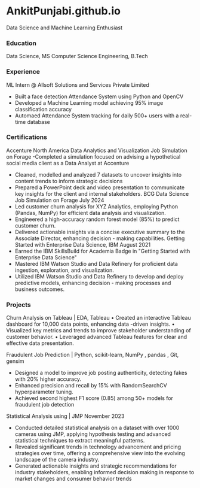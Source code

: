 # AnkitPunjabi.github.io

Data Science and Machine Learning Enthusiast

### Education
Data Science, MS
Computer Science Engineering, B.Tech

### Experience 
ML Intern @ Allsoft Solutions and Services Private Limited
- Built a face detection Attendance System using Python and OpenCV
- Developed a Machine Learning model achieving 95% image classification accuracy
- Automaed Attendance System tracking for daily 500+ users with a real-time database

### Certifications
Accenture North America Data Analytics and Visualization Job Simulation on Forage
-Completed a simulation focused on advising a hypothetical social media client as a Data Analyst at Accenture
- Cleaned, modelled and analyzed 7 datasets to uncover insights into content trends to inform strategic decisions
- Prepared a PowerPoint deck and video presentation to communicate key insights for the client and internal 
stakeholders.
BCG Data Science Job Simulation on Forage July 2024
- Led customer churn analysis for XYZ Analytics, employing Python (Pandas, NumPy) for efficient data analysis 
and visualization.
- Engineered a high-accuracy random forest model (85%) to predict customer churn.
- Delivered actionable insights via a concise executive summary to the Associate Director, enhancing decision - making capabilities.
Getting Started with Enterprise Data Science, IBM August 2021
- Earned the IBM SkillsBuild for Academia Badge in "Getting Started with Enterprise Data Science"
- Mastered IBM Watson Studio and Data Refinery for proficient data ingestion, exploration, and visualization.
- Utilized IBM Watson Studio and Data Refinery to develop and deploy predictive models, enhancing decision -
making processes and business outcomes.


### Projects
Churn Analysis on Tableau | EDA, Tableau 
• Created an interactive Tableau dashboard for 10,000 data points, enhancing data -driven insights.
• Visualized key metrics and trends to improve stakeholder understanding of customer behavior.
• Leveraged advanced Tableau features for clear and effective data presentation.

Fraudulent Job Prediction | Python, scikit-learn, NumPy , pandas , Git, gensim
- Designed a model to improve job posting authenticity, detecting fakes with 20% higher accuracy.
- Enhanced precision and recall by 15% with RandomSearchCV hyperparameter tuning.
- Achieved second highest F1 score (0.85) among 50+ models for fraudulent job detection

Statistical Analysis using | JMP November 2023
- Conducted detailed statistical analysis on a dataset with over 1000 cameras using JMP, applying hypothesis testing 
and advanced statistical techniques to extract meaningful patterns.
- Revealed significant trends in technology advancement and pricing strategies over time, offering a comprehensive 
view into the evolving landscape of the camera industry.
- Generated actionable insights and strategic recommendations for industry stakeholders, enabling informed decision making in response to market changes and consumer behavior trends

 
